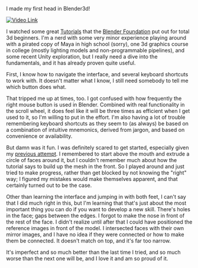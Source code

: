 I made my first head in Blender3d!

[![Video Link](https://img.youtube.com/vi/yQ3SLnQ8Drs/0.jpg)](https://www.youtube.com/watch?v=yQ3SLnQ8Drs)

I watched some great [Tutorials](https://www.youtube.com/playlist?list=PLa1F2ddGya_8V90Kd5eC5PeBjySbXWGK1) that the [Blender Foundation](https://www.blender.org) put out for total 3d beginners. I'm a nerd with some very minor experience playing around with a pirated copy of Maya in high school (sorry), one 3d graphics course in college (mostly lighting models and non-programmable pipelines), and some recent Unity exploration, but I really need a dive into the fundamentals, and it has already proven quite useful.

First, I know how to navigate the interface, and several keyboard shortcuts to work with. It doesn't matter what I know, I still need somebody to tell me which button does what.

That tripped me up at times, too. I got confused with how frequently the right mouse button is used in Blender. Combined with real functionality in the scroll wheel, it does feel like it will be three times as efficient when I get used to it, so I'm willing to put in the effort. I'm also having a lot of trouble remembering keyboard shortcuts as they seem to (as always) be based on a combination of intuitive mnemonics, derived from jargon, and based on convenience or availability.

But damn was it fun. I was definitely scared to get started, especially given my [previous attempt](https://www.youtube.com/watch?v=ixOWlxha1fg). I remembered to start above the mouth and extrude a circle of faces around it, but I couldn't remember much about how the tutorial says to build up the mesh in the front. So I played around and just tried to make progress, rather than get blocked by not knowing the "right" way; I figured my mistakes would make themselves apparent, and that certainly turned out to be the case.

Other than learning the interface and jumping in with both feet, I can't say that I did much right in this, but I'm learning that that's just about the most important thing you can do if you want to develop a new skill. There's holes in the face; gaps between the edges. I forgot to make the nose in front of the rest of the face. I didn't realize until after that I could have positioned the reference images in front of the model. I intersected faces with their own mirror images, and I have no idea if they were connected or how to make them be connected. It doesn't match on top, and it's far too narrow. 

It's imperfect and so much better than the last time I tried, and so much worse than the next one will be, and I love it and am so proud of it.